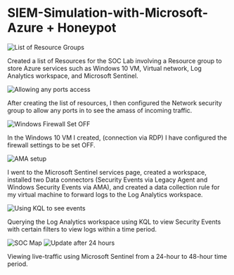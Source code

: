 # SIEM-Simulation-with-Microsoft-Azure + Honeypot

![List of Resource Groups](https://github.com/user-attachments/assets/9e3704d4-e7c8-43ca-9538-410b3ba76ed3)

Created a list of Resources for the SOC Lab involving a Resource group to store Azure services such as Windows 10 VM, Virtual network, Log Analytics workspace, and Microsoft Sentinel. 

![Allowing any ports access](https://github.com/user-attachments/assets/74e0e276-9066-4360-8de0-f0163d769c5b) 

After creating the list of resources, I then configured the Network security group to allow any ports in to see the amass of incoming traffic.


![Windows Firewall Set OFF](https://github.com/user-attachments/assets/7704e0c5-1678-404b-bd15-348b0f0b1bc7)

In the Windows 10 VM I created, (connection via RDP) I have configured the firewall settings to be set OFF. 

![AMA setup](https://github.com/user-attachments/assets/e9c2e3cd-3f69-4593-8ad5-1e38979b43d9)

I went to the Microsoft Sentinel services page, created a workspace, installed two Data connectors (Security Events via Legacy Agent and Windows Security Events via AMA), and created a data collection rule for my virtual machine to forward logs to the Log Analytics workspace.

![Using KQL to see events](https://github.com/user-attachments/assets/b7b10b9f-f480-49fd-b31f-6073db38e307)

Querying the Log Analytics workspace using KQL to view Security Events with certain filters to view logs within a time period.

![SOC Map](https://github.com/user-attachments/assets/51ec92b8-28bc-4275-a8da-4622b88fe6ec)   ![Update after 24 hours](https://github.com/user-attachments/assets/29f00b38-7295-4e7f-9af5-dbd7e53cf828)

Viewing live-traffic using Microsoft Sentinel from a 24-hour to 48-hour time period.



